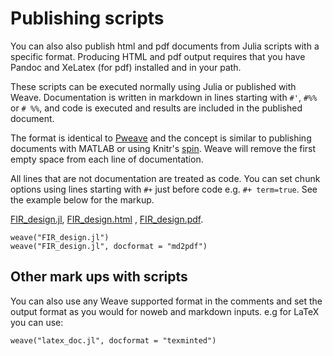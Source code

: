 # Publishing scripts

You can also also publish html and pdf
documents from Julia scripts with a specific format. Producing HTML and pdf output
requires that you have Pandoc and XeLatex (for pdf) installed and in your path.

These scripts can be executed normally using Julia or published with Weave.
Documentation is written in markdown in lines starting with `#'`, `#%%` or `# %%`,
and code is executed and results are included in the published document.

The format is identical to [Pweave](http://mpastell.com/pweave/pypublish.html)
and the concept is similar to publishing documents with MATLAB or
using Knitr's [spin](http://yihui.name/knitr/demo/stitch/).
Weave will remove the first empty space from each line of documentation.

All lines that are not documentation are treated as code. You can set chunk options
using lines starting with `#+` just before code
e.g. `#+ term=true`. See the example below for the markup.


[FIR_design.jl](examples/FIR_design.jl), [FIR_design.html](examples/FIR_design.html) , [FIR_design.pdf](examples/FIR_design.pdf).

```
weave("FIR_design.jl")
weave("FIR_design.jl", docformat = "md2pdf")
```

## Other mark ups with scripts

You can also use any Weave supported format in the comments and set the output format
as you would for noweb and markdown inputs. e.g for LaTeX you can use:

```
weave("latex_doc.jl", docformat = "texminted")
```
